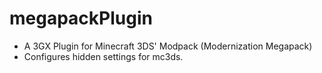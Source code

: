 # megapackPlugin
- A 3GX Plugin for Minecraft 3DS' Modpack (Modernization Megapack)
- Configures hidden settings for mc3ds.

